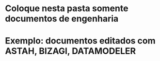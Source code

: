 # Coloque nesta pasta somente documentos de engenharia
# Exemplo: documentos editados com ASTAH, BIZAGI, DATAMODELER
